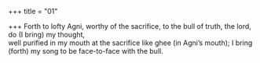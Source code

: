 +++
title = "01"

+++
Forth to lofty Agni, worthy of the sacrifice, to the bull of truth, the lord,  do (I bring) my thought,  
well purified in my mouth at the sacrifice like ghee (in Agni’s mouth);  I bring (forth) my song to be face-to-face with the bull.  